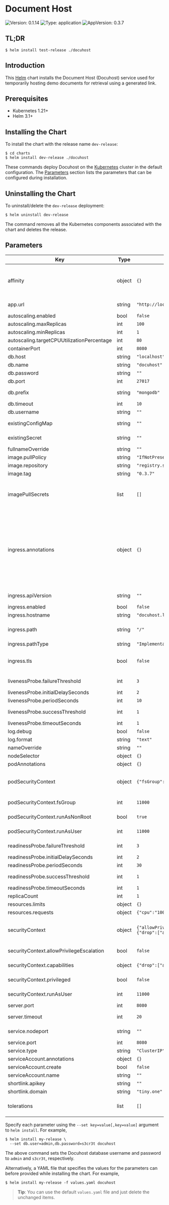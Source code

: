 # Document Host

![Version: 0.1.14](https://img.shields.io/badge/Version-0.1.13-informational?style=flat-square) ![Type: application](https://img.shields.io/badge/Type-application-informational?style=flat-square) ![AppVersion: 0.3.7](https://img.shields.io/badge/AppVersion-0.3.7-informational?style=flat-square)

## TL;DR

```console
$ helm install test-release ./docuhost
```

## Introduction

This [Helm](https://helm.sh) chart installs the Document Host (Docuhost)
service used for temporarily hosting demo documents for retrieval using a
generated link.

## Prerequisites

- Kubernetes 1.21+
- Helm 3.1+

## Installing the Chart

To install the chart with the release name `dev-release`:

```console
$ cd charts
$ helm install dev-release ./docuhost
```

These commands deploy Docuhost on the [Kubernetes](https://kubernetes.io)
cluster in the default configuration. The [Parameters](#parameters) section
lists the parameters that can be configured during installation.

## Uninstalling the Chart

To uninstall/delete the `dev-release` deployment:

```console
$ helm uninstall dev-release
```

The command removes all the Kubernetes components associated with the chart and
deletes the release.

## Parameters

| Key | Type | Default | Description |
|-----|------|---------|-------------|
| affinity | object | `{}` | Affinity for pod assignment ref: https://kubernetes.io/docs/concepts/configuration/assign-pod-node/#affinity-and-anti-affinity NOTE: podAffinityPreset, podAntiAffinityPreset, and nodeAffinityPreset will be ignored when set. |
| app.url | string | `"http://localhost/v1/documents"` | Fully-qualified URL to the documents resource (gets prepend to document ID) |
| autoscaling.enabled | bool | `false` | Enable auto-scaling for DocuHost |
| autoscaling.maxReplicas | int | `100` | Maximum number of replicas that can be deployed |
| autoscaling.minReplicas | int | `1` | Minimum number of replicas to deploy |
| autoscaling.targetCPUUtilizationPercentage | int | `80` | Target CPU utilization (percent) for each replica |
| containerPort | int | `8080` | DocuHost container port |
| db.host | string | `"localhost"` | Database host |
| db.name | string | `"docuhost"`| Database name |
| db.password | string | `""` | Database password |
| db.port | int | `27017` | Database port |
| db.prefix | string | `"mongodb"` | Database prefix (identifies standard connection format for URI creation) |
| db.timeout | int | `10` | Database connection timeout (seconds) |
| db.username | string | `""` | Database user |
| existingConfigMap | string | `""` | Name of a pre-existing configmap to use (one will be created by default) |
| existingSecret | string | `""` | Name of a pre-existing secret to use (one will be created by default) |
| fullnameOverride | string | `""` | Fully override the name used for chart objects |
| image.pullPolicy | string | `"IfNotPresent"` | DocuHost image pull policy |
| image.repository | string | `"registry.sptcloud.com/spt/docuhost"` | DocuHost image repository |
| image.tag | string | `"0.3.7"` | Override tag specified by `appVersion` in the chart file |
| imagePullSecrets | list   | `[]` | List of image repository pull secrets Secrets must be manually created in the namespace. ref: https://kubernetes.io/docs/tasks/configure-pod-container/pull-image-private-registry/ Example: imagePullSecrets:   - name: myRegistryKeySecretName |
| ingress.annotations | object | `{}` | Additional annotations for the Ingress resource. To enable certificate autogeneration, place cert-manager annotations here. For a full list of possible ingress annotations, please see ref: https://github.com/kubernetes/ingress-nginx/blob/master/docs/user-guide/nginx-configuration/annotations.md Use this parameter to set the required annotations for cert-manager, see ref: https://cert-manager.io/docs/usage/ingress/#supported-annotations e.g: annotations:   kubernetes.io/ingress.class: nginx   cert-manager.io/cluster-issuer: cluster-issuer-name |
| ingress.apiVersion | string | `""` | Force Ingress API version (automatically detected if not set) |
| ingress.enabled | bool | `false` | Enable ingress record generation for Hello |
| ingress.hostname | string | `"docuhost.local"` | Default host for the ingress record |
| ingress.path | string | `"/"` | Default path for the ingress record NOTE: You may need to set this to '/*' in order to use this with ALB ingress controllers |
| ingress.pathType | string | `"ImplementationSpecific"` | Ingress path type |
| ingress.tls | bool | `false` | Enable TLS configuration for the host defined at `ingress.hostname` parameter TLS certificates will be retrieved from a TLS secret with name: `{{- printf "%s-tls" .Values.ingress.hostname }}` |
| livenessProbe.failureThreshold | int | `3` | Number of consecutive negative tests before declaring failure |
| livenessProbe.initialDelaySeconds | int | `2` | Initial delay before probing liveness |
| livenessProbe.periodSeconds | int | `10` | Period in seconds between liveness checks |
| livenessProbe.successThreshold | int | `1` | Number of consecutive positive tests before counting it as a success |
| livenessProbe.timeoutSeconds | int | `1` | Timeout in seconds for liveness checks |
| log.debug | bool | `false` | Use debug log settings |
| log.format | string | `"text"` | Log output format [text/json] |
| nameOverride | string | `""` | Partially override the name used for chart objects |
| nodeSelector | object | `{}` | Node labels for pod assignment |
| podAnnotations | object | `{}` | Annotations for DocuHost pods |
| podSecurityContext | object | `{"fsGroup":11000,"runAsNonRoot":true,"runAsUser":11000}` | Configure DocuHost pod security context ref: https://kubernetes.io/docs/tasks/configure-pod-container/security-context/#set-the-security-context-for-a-pod |
| podSecurityContext.fsGroup | int | `11000` | ref: https://kubernetes.io/docs/concepts/policy/pod-security-policy/#volumes-and-file-systems |
| podSecurityContext.runAsNonRoot | bool | `true` | ref: https://kubernetes.io/docs/concepts/policy/pod-security-policy/#users-and-groups |
| podSecurityContext.runAsUser | int | `11000` | ref: https://kubernetes.io/docs/concepts/policy/pod-security-policy/#users-and-groups |
| readinessProbe.failureThreshold | int | `3` | Number of consecutive negative tests before declaring failure |
| readinessProbe.initialDelaySeconds | int | `2` | Initial delay before probing readiness |
| readinessProbe.periodSeconds | int | `30` | Period in seconds between readiness checks |
| readinessProbe.successThreshold | int | `1` | Number of consecutive positive tests before counting it as a success |
| readinessProbe.timeoutSeconds | int | `1` | Timeout in seconds for readiness checks |
| replicaCount | int | `1` | Number of DocuHost containers to deploy |
| resources.limits | object | `{}` | Resource limits for the DocuHost container |
| resources.requests | object | `{"cpu":"100m","memory":"256Mi"}` | Requested resources for the DocuHost container |
| securityContext | object | `{"allowPrivilegeEscalation":false,"capabilities":{"drop":["all"]},"privileged":false,"runAsUser":11000}` | Configure security context ref: https://kubernetes.io/docs/tasks/configure-pod-container/security-context/#set-the-security-context-for-a-container |
| securityContext.allowPrivilegeEscalation | bool | `false` | ref: https://kubernetes.io/docs/concepts/policy/pod-security-policy/#privilege-escalation |
| securityContext.capabilities | object | `{"drop":["all"]}` | The default (recommended) configuration prohibits all Linux capabilities. |
| securityContext.privileged | bool | `false` | ref: https://kubernetes.io/docs/concepts/policy/pod-security-policy/#privileged |
| securityContext.runAsUser | int | `11000` | ref: https://kubernetes.io/docs/concepts/policy/pod-security-policy/#users-and-groups |
| server.port | int | `8080` | Port to listen on (must match containerPort) |
| server.timeout | int | `20` | Time (in seconds) to wait before initiating shutdown or terminating read/write ops |
| service.nodeport | string | `""` | Nodeport to expose (type must be NodePort or LoadBalancer) |
| service.port | int | `8080` | DocuHost server port |
| service.type | string | `"ClusterIP"` | Type of service to create |
| serviceAccount.annotations | object | `{}` | Annotations to use with the service account |
| serviceAccount.create | bool | `false` | Enable service account creation (will use `default` if false) |
| serviceAccount.name | string | `""` | Force the name used for the service account |
| shortlink.apikey | string | `""` | API Key to use for authorization |
| shortlink.domain | string | `"tiny.one"` | Domain name to use for short links |
| tolerations | list | `[]` | Tolerations for pod assignment ref: https://kubernetes.io/docs/concepts/configuration/taint-and-toleration/ |

Specify each parameter using the `--set key=value[,key=value]` argument to
`helm install`. For example,

```console
$ helm install my-release \
  --set db.user=admin,db.password=s3cr3t docuhost
```

The above command sets the Docuhost database username and password to `admin`
and `s3cr3t`, respectively.

Alternatively, a YAML file that specifies the values for the parameters can
before provided while installing the chart. For example,

```console
$ helm install my-release -f values.yaml docuhost
```

> **Tip**: You can use the default `values.yaml` file and just delete the
unchanged items.


